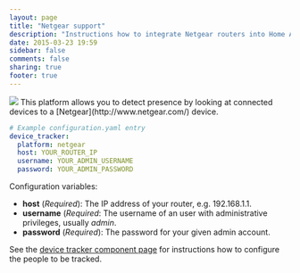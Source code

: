 ```yaml
---
layout: page
title: "Netgear support"
description: "Instructions how to integrate Netgear routers into Home Assistant."
date: 2015-03-23 19:59
sidebar: false
comments: false
sharing: true
footer: true
---
```


<img src='/images/supported_brands/netgear.png' class='brand pull-right' />
This platform allows you to detect presence by looking at connected devices to a [Netgear](http://www.netgear.com/) device.

```yaml
# Example configuration.yaml entry
device_tracker:
  platform: netgear
  host: YOUR_ROUTER_IP
  username: YOUR_ADMIN_USERNAME
  password: YOUR_ADMIN_PASSWORD
```

Configuration variables:

- **host** (*Required*): The IP address of your router, e.g. 192.168.1.1.
- **username** (*Required*: The username of an user with administrative privileges, usually *admin*.
- **password** (*Required*): The password for your given admin account.

See the [device tracker component page](/components/device_tracker.html) for instructions how to configure the people to be tracked.
